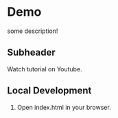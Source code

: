 # Demo

some description!
 

 ## Subheader 

 Watch tutorial on Youtube.

## Local Development

1. Open index.html in your browser.
